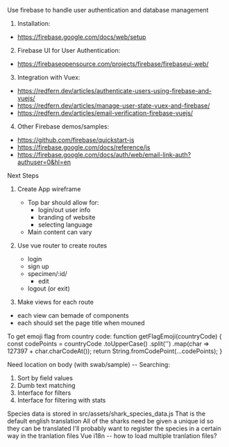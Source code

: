 Use firebase to handle user authentication and database management

1. Installation:
 - https://firebase.google.com/docs/web/setup

2. Firebase UI for User Authentication:
 - https://firebaseopensource.com/projects/firebase/firebaseui-web/

3. Integration with Vuex:
 - https://redfern.dev/articles/authenticate-users-using-firebase-and-vuejs/
 - https://redfern.dev/articles/manage-user-state-vuex-and-firebase/
 - https://redfern.dev/articles/email-verification-firebase-vuejs/

4. Other Firebase demos/samples:
 - https://github.com/firebase/quickstart-js
 - https://firebase.google.com/docs/reference/js
 - https://firebase.google.com/docs/auth/web/email-link-auth?authuser=0&hl=en

Next Steps
1. Create App wireframe
   - Top bar should allow for:
     - login/out user info
     - branding of website
     - selecting language
   - Main content can vary
2. Use vue router to create routes
   - login
   - sign up
   - specimen/:id/
     - edit
   - logout (or exit)

 3. Make views for each route
  - each view can bemade of components
  - each should set the page title when mouned

To get emoji flag from country code:
function getFlagEmoji(countryCode) {
  const codePoints = countryCode
    .toUpperCase()
    .split('')
    .map(char =>  127397 + char.charCodeAt());
  return String.fromCodePoint(...codePoints);
}

Need location on body (with swab/sample) -- 
Searching:
 1. Sort by field values
 2. Dumb text matching
 3. Interface for filters
 4. Interface for filtering with stats

Species data is stored in src/assets/shark_species_data.js
That is the default english translation
All of the sharks need be given a unique id so they can be translated
I'll probably want to register the species in a certain way in the tranlation files
Vue i18n -- how to load multiple tranlation files?

